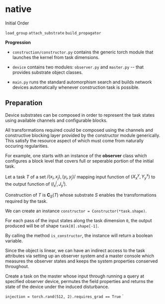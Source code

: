 # native
Initial Order

`load_group`
`attach_substrate`
`build_propagator`

**Progression**

- `construction/constructor.py` contains the generic torch module that launches the kernel from task dimensions.

- `device` contains two modules: `observer.py` and `master.py` -- that provides substrate object classes.

- `main.py` runs the standard automorphism search and builds network devices automatically whenever construction task is possible.


## Preparation

Device substrates can be composed in order to represent the task states using available channels and configurable blocks.

All transformations required could be composed using the channels and constructive blocking layer provided by the constructor module generically. This satisfy the resource aspect of which must come from naturally occuring regularities.

For example, one starts with an instance of the **observer** class which configures a block level that covers full or seperable portion of the initial task.

Let a task $T$ of a set ${/{(x_i, x_j), (y_i, y_j)}/}$ mapping input function of $(X_{x}^y, Y_{y}^x)$ to the output function of $(I_{x}^j, J_{y}^i)$.

Construction of $T$ is $\mathbf{C}_{S}(T)$ whose substrate $S$ enables the transformations required by the task.

We can create an instance `constructor = Constructor(*task.shape)`.

For each pass of the input states along the task dimension `0`, the output produced will be of shape `task[0].shape[-1]`.

By calling the method `is_constructor`, the instance will return a boolean variable.

Since the object is linear, we can have an indirect access to the task attributes via setting up an observer system and a master console which measures the observer states and keeps the system properties conserved throughout.

Create a task on the master whose input through running a query at specified observer device, permutes the field properties and returns the state of the device under the induced disturbance.

`injection = torch.rand(512, 2).requires_grad == True`
`

